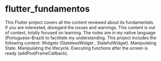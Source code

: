 # flutter_fundamentos

This Flutter project covers all the content reviewed about its fundamentals.
If you are interested, disregard the issues and warnings. This content is out of context, totally focused on learning. The notes are in my native language (Portuguese-Brazil) to facilitate my understanding.
This project includes the following content:
Widgets (StatelessWidget , StatefulWidget).
Manipulating State.
Manipulating the lifecycle.
Executing functions after the screen is ready (addPostFrameCallback).
